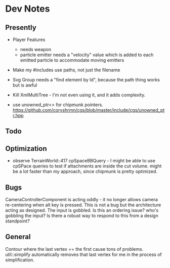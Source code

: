 # Dev Notes

## Presently

- Player Features
    - needs weapon
    - particle emitter needs a "velocity" value which is added to each emitted particle to accommodate moving emitters

- Make my #includes use paths, not just the filename

- Svg Group needs a "find element by Id", because the path thing works but is awful

- Kill XmlMultiTree - I'm not even using it, and it adds complexity.

- use unowned_ptr<> for chipmunk pointers. https://github.com/coryshrmn/cgs/blob/master/include/cgs/unowned_ptr.hpp


## Todo


## Optimization 
- observe TerrainWorld::417 cpSpaceBBQuery - I might be able to use cpSPace queries to test if attachments are inside the cut volume. might be a lot faster than my approach, since chipmunk is pretty optimized.

## Bugs

CameraControllerComponent is acting oddly - it no longer allows camera re-centering when alt key is pressed.
	This is not a bug but the architecture acting as designed. The input is gobbled.
	Is this an ordering issue? who's gobbling the input?
	Is there a robust way to respond to this from a design standpoint?

## General

Contour where the last vertex == the first cause tons of problems. util::simplify automatically removes that last vertex for me in the process of simplification.

